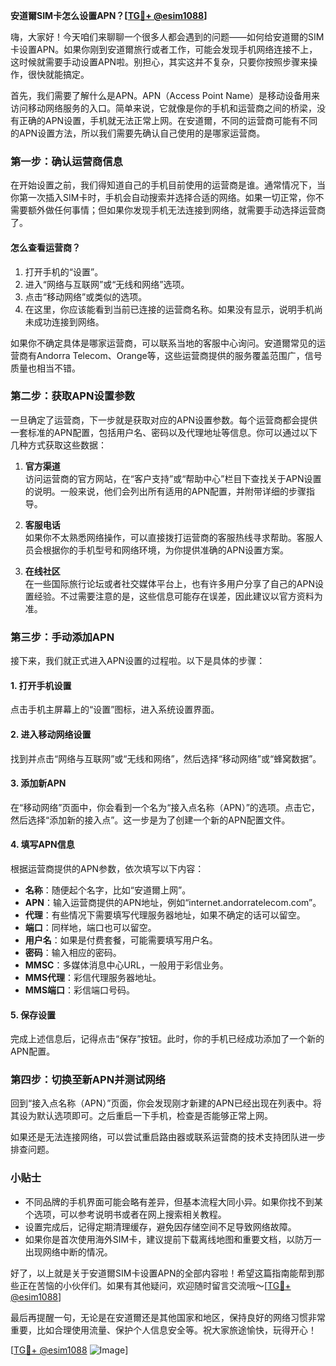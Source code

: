 **安道爾SIM卡怎么设置APN？[[TG💪+ @esim1088](https://t.me/s/esim1088)]**

嗨，大家好！今天咱们来聊聊一个很多人都会遇到的问题——如何给安道爾的SIM卡设置APN。如果你刚到安道爾旅行或者工作，可能会发现手机网络连接不上，这时候就需要手动设置APN啦。别担心，其实这并不复杂，只要你按照步骤来操作，很快就能搞定。

首先，我们需要了解什么是APN。APN（Access Point Name）是移动设备用来访问移动网络服务的入口。简单来说，它就像是你的手机和运营商之间的桥梁，没有正确的APN设置，手机就无法正常上网。在安道爾，不同的运营商可能有不同的APN设置方法，所以我们需要先确认自己使用的是哪家运营商。

### 第一步：确认运营商信息

在开始设置之前，我们得知道自己的手机目前使用的运营商是谁。通常情况下，当你第一次插入SIM卡时，手机会自动搜索并选择合适的网络。如果一切正常，你不需要额外做任何事情；但如果你发现手机无法连接到网络，就需要手动选择运营商了。

#### 怎么查看运营商？
1. 打开手机的“设置”。
2. 进入“网络与互联网”或“无线和网络”选项。
3. 点击“移动网络”或类似的选项。
4. 在这里，你应该能看到当前已连接的运营商名称。如果没有显示，说明手机尚未成功连接到网络。

如果你不确定具体是哪家运营商，可以联系当地的客服中心询问。安道爾常见的运营商有Andorra Telecom、Orange等，这些运营商提供的服务覆盖范围广，信号质量也相当不错。

### 第二步：获取APN设置参数

一旦确定了运营商，下一步就是获取对应的APN设置参数。每个运营商都会提供一套标准的APN配置，包括用户名、密码以及代理地址等信息。你可以通过以下几种方式获取这些数据：

1. **官方渠道**  
   访问运营商的官方网站，在“客户支持”或“帮助中心”栏目下查找关于APN设置的说明。一般来说，他们会列出所有适用的APN配置，并附带详细的步骤指导。

2. **客服电话**  
   如果你不太熟悉网络操作，可以直接拨打运营商的客服热线寻求帮助。客服人员会根据你的手机型号和网络环境，为你提供准确的APN设置方案。

3. **在线社区**  
   在一些国际旅行论坛或者社交媒体平台上，也有许多用户分享了自己的APN设置经验。不过需要注意的是，这些信息可能存在误差，因此建议以官方资料为准。

### 第三步：手动添加APN

接下来，我们就正式进入APN设置的过程啦。以下是具体的步骤：

#### 1. 打开手机设置
点击手机主屏幕上的“设置”图标，进入系统设置界面。

#### 2. 进入移动网络设置
找到并点击“网络与互联网”或“无线和网络”，然后选择“移动网络”或“蜂窝数据”。

#### 3. 添加新APN
在“移动网络”页面中，你会看到一个名为“接入点名称（APN）”的选项。点击它，然后选择“添加新的接入点”。这一步是为了创建一个新的APN配置文件。

#### 4. 填写APN信息
根据运营商提供的APN参数，依次填写以下内容：
- **名称**：随便起个名字，比如“安道爾上网”。
- **APN**：输入运营商提供的APN地址，例如“internet.andorratelecom.com”。
- **代理**：有些情况下需要填写代理服务器地址，如果不确定的话可以留空。
- **端口**：同样地，端口也可以留空。
- **用户名**：如果是付费套餐，可能需要填写用户名。
- **密码**：输入相应的密码。
- **MMSC**：多媒体消息中心URL，一般用于彩信业务。
- **MMS代理**：彩信代理服务器地址。
- **MMS端口**：彩信端口号码。

#### 5. 保存设置
完成上述信息后，记得点击“保存”按钮。此时，你的手机已经成功添加了一个新的APN配置。

### 第四步：切换至新APN并测试网络

回到“接入点名称（APN）”页面，你会发现刚才新建的APN已经出现在列表中。将其设为默认选项即可。之后重启一下手机，检查是否能够正常上网。

如果还是无法连接网络，可以尝试重启路由器或联系运营商的技术支持团队进一步排查问题。

### 小贴士

- 不同品牌的手机界面可能会略有差异，但基本流程大同小异。如果你找不到某个选项，可以参考说明书或者在网上搜索相关教程。
- 设置完成后，记得定期清理缓存，避免因存储空间不足导致网络故障。
- 如果你是首次使用海外SIM卡，建议提前下载离线地图和重要文档，以防万一出现网络中断的情况。

好了，以上就是关于安道爾SIM卡设置APN的全部内容啦！希望这篇指南能帮到那些正在苦恼的小伙伴们。如果有其他疑问，欢迎随时留言交流哦～[[TG💪+ @esim1088](https://t.me/s/esim1088)]

最后再提醒一句，无论是在安道爾还是其他国家和地区，保持良好的网络习惯非常重要，比如合理使用流量、保护个人信息安全等。祝大家旅途愉快，玩得开心！

[[TG💪+ @esim1088](https://t.me/s/esim1088) ![Image](https://i.postimg.cc/4NQfJmqS/Snipaste-2025-05-13-00-14-12.png)]